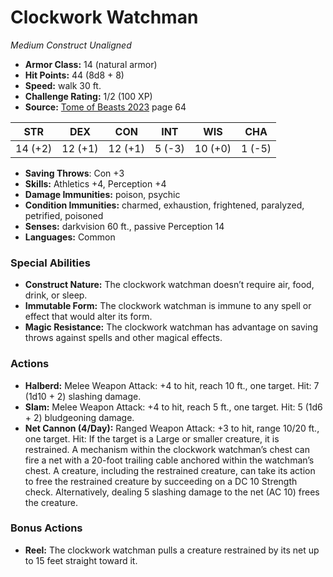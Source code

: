 # Clockwork Watchman

*Medium* *Construct* *Unaligned*

- **Armor Class:** 14 (natural armor)
- **Hit Points:** 44 (8d8 + 8)
- **Speed:** walk 30 ft.
- **Challenge Rating:** 1/2 (100 XP)
- **Source:** [Tome of Beasts 2023](https://koboldpress.com/kpstore/product/tome-of-beasts-1-2023-edition/) page 64

| STR | DEX | CON | INT | WIS | CHA |
| --- | --- | --- | --- | --- | --- |
| 14 (+2) | 12 (+1) | 12 (+1) | 5 (-3) | 10 (+0) | 1 (-5) |

- **Saving Throws**: Con +3
- **Skills:** Athletics +4, Perception +4
- **Damage Immunities:** poison, psychic
- **Condition Immunities:** charmed, exhaustion, frightened, paralyzed, petrified, poisoned
- **Senses:** darkvision 60 ft., passive Perception 14
- **Languages:** Common
### Special Abilities
- **Construct Nature:** The clockwork watchman doesn’t require air, food, drink, or sleep.
- **Immutable Form:** The clockwork watchman is immune to any spell or effect that would alter its form.
- **Magic Resistance:** The clockwork watchman has advantage on saving throws against spells and other magical effects.
### Actions
- **Halberd:** Melee Weapon Attack: +4 to hit, reach 10 ft., one target. Hit: 7 (1d10 + 2) slashing damage.
- **Slam:** Melee Weapon Attack: +4 to hit, reach 5 ft., one target. Hit: 5 (1d6 + 2) bludgeoning damage.
- **Net Cannon (4/Day):** Ranged Weapon Attack: +3 to hit, range 10/20 ft., one target. Hit: If the target is a Large or smaller creature, it is restrained. A mechanism within the clockwork watchman’s chest can fire a net with a 20-foot trailing cable anchored within the watchman’s chest. A creature, including the restrained creature, can take its action to free the restrained creature by succeeding on a DC 10 Strength check. Alternatively, dealing 5 slashing damage to the net (AC 10) frees the creature.
### Bonus Actions
- **Reel:** The clockwork watchman pulls a creature restrained by its net up to 15 feet straight toward it.
